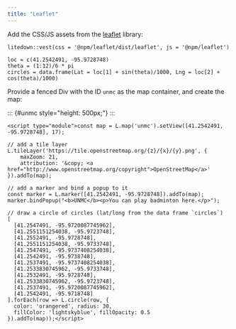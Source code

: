 ```yaml
---
title: "Leaflet"
---
```


Add the CSS/JS assets from the [leaflet](https://leafletjs.com) library:

``` {.r}
litedown::vest(css = '@npm/leaflet/dist/leaflet', js = '@npm/leaflet')
```
<link rel="stylesheet" href="https://cdn.jsdelivr.net/npm/leaflet/dist/leaflet.min.css">
<script src="https://cdn.jsdelivr.net/npm/leaflet" defer></script>

``` {.r}
loc = c(41.2542491, -95.9728748)
theta = (1:12)/6 * pi
circles = data.frame(Lat = loc[1] + sin(theta)/1000, Lng = loc[2] + cos(theta)/1000)
```

Provide a fenced Div with the ID `unmc` as the map container, and create the map:

::: {#unmc style="height: 500px;"}
:::

``` {=html}
<script type="module">const map = L.map('unmc').setView([41.2542491, -95.9728748], 17);

// add a tile layer
L.tileLayer('https://tile.openstreetmap.org/{z}/{x}/{y}.png', {
    maxZoom: 21,
    attribution: '&copy; <a href="http://www.openstreetmap.org/copyright">OpenStreetMap</a>'
}).addTo(map);

// add a marker and bind a popup to it
const marker = L.marker([41.2542491, -95.9728748]).addTo(map);
marker.bindPopup("<b>UNMC</b><p>You can play badminton here.</p>");

// draw a circle of circles (lat/long from the data frame `circles`)
[
  [41.2547491, -95.9720087745962],
  [41.2551151254038, -95.9723748],
  [41.2552491, -95.9728748],
  [41.2551151254038, -95.9733748],
  [41.2547491, -95.9737408254038],
  [41.2542491, -95.9738748],
  [41.2537491, -95.9737408254038],
  [41.2533830745962, -95.9733748],
  [41.2532491, -95.9728748],
  [41.2533830745962, -95.9723748],
  [41.2537491, -95.9720087745962],
  [41.2542491, -95.9718748]
].forEach(row => L.circle(row, {
  color: 'orangered', radius: 30,
  fillColor: 'lightskyblue', fillOpacity: 0.5
}).addTo(map));</script>
```
